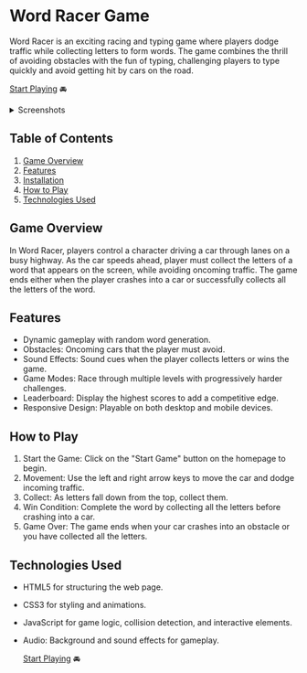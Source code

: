 # Word Racer Game

Word Racer is an exciting racing and typing game where players dodge traffic while collecting letters to form words. The game combines the thrill of avoiding obstacles with the fun of typing, challenging players to type quickly and avoid getting hit by cars on the road.

[Start Playing](https://uzmashaik93.github.io/word-racer-game/) 🚘
<details>
  <summary>Screenshots</summary>
<img src="https://github.com/user-attachments/assets/a7bbd250-1605-49b3-828e-2d4fa564959a" width="500"/>
  
<img src="https://github.com/user-attachments/assets/8261d1a6-fef8-413f-b3c9-dea2e5f98b40" width="500"/>
</details>

## Table of Contents

1. [Game Overview](#Game-Overview)
2. [Features](#Features)
3. [Installation](Installation)
4. [How to Play](How-to-Play)
5. [Technologies Used](Technologies-Used)


## Game Overview

In Word Racer, players control a character driving a car through lanes on a busy highway. As the car speeds ahead, player must collect the letters of a word that appears on the screen, while avoiding oncoming traffic. The game ends either when the player crashes into a car or successfully collects all the letters of the word.

## Features

- Dynamic gameplay with random word generation.
- Obstacles: Oncoming cars that the player must avoid.
- Sound Effects: Sound cues when the player collects letters or wins the game.
- Game Modes: Race through multiple levels with progressively harder challenges.
- Leaderboard: Display the highest scores to add a competitive edge.
- Responsive Design: Playable on both desktop and mobile devices.

## How to Play

1. Start the Game: Click on the "Start Game" button on the homepage to begin.
2. Movement: Use the left and right arrow keys to move the car and dodge incoming traffic.
3. Collect: As letters fall down from the top, collect them.
4. Win Condition: Complete the word by collecting all the letters before crashing into a car.
5. Game Over: The game ends when your car crashes into an obstacle or you have collected all the letters.
   
## Technologies Used

- HTML5 for structuring the web page.
- CSS3 for styling and animations.
- JavaScript for game logic, collision detection, and interactive elements.
- Audio: Background and sound effects for gameplay.

  [Start Playing](https://uzmashaik93.github.io/word-racer-game/) 🚘
